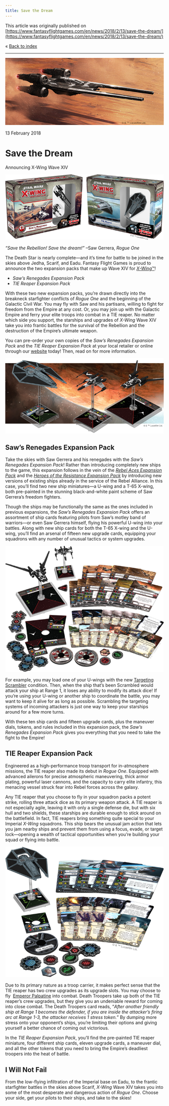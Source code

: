 ```yaml
---
title: Save the Dream
---
```


This article was originally published on [https://www.fantasyflightgames.com/en/news/2018/2/13/save-the-dream/](https://www.fantasyflightgames.com/en/news/2018/2/13/save-the-dream/)

&laquo; [Back to index](../index.md)

---

![](swx74_preview1.png)

13 February 2018

Save the Dream
==============

Announcing X-Wing Wave XIV

![](swx74-75_boxes-new.png)

_“Save the Rebellion! Save the dream!”_ –Saw Gerrera, _Rogue One_

The Death Star is nearly complete—and it’s time for battle to be joined in the skies above Jedha, Scarif, and Eadu. Fantasy Flight Games is proud to announce the two expansion packs that make up Wave XIV for [_X-Wing_™](https://www.fantasyflightgames.com/en/products/x-wing/)!

*   _Saw’s Renegades Expansion Pack_
*   _TIE Reaper Expansion Pack_

With these two new expansion packs, you’re drawn directly into the breakneck starfighter conflicts of _Rogue One_ and the beginning of the Galactic Civil War. You may fly with Saw and his partisans, willing to fight for freedom from the Empire at any cost. Or, you may join up with the Galactic Empire and ferry your elite troops into combat in a TIE reaper. No matter which side you support, the starships and upgrades of _X-Wing_ Wave XIV take you into frantic battles for the survival of the Rebellion and the destruction of the Empire’s ultimate weapon.

You can pre-order your own copies of the _Saw’s Renegades Expansion Pack_ and the _TIE Reaper Expansion Pack_ at your local retailer or online through our [website](https://shop.fantasyflightgames.com/preorders/create/SWX74/) today! Then, read on for more information.

![](swx74-75_title-image.png)

Saw’s Renegades Expansion Pack
------------------------------

Take the skies with Saw Gerrera and his renegades with the _Saw’s Renegades Expansion Pack_! Rather than introducing completely new ships to the game, this expansion follows in the vein of the _[Rebel Aces Expansion Pack](https://www.fantasyflightgames.com/en/products/x-wing/products/rebel-aces-expansion-pack/)_ and the _[Heroes of the Resistance Expansion Pack](https://www.fantasyflightgames.com/en/products/x-wing/products/heroes-resistance-expansion-pack/)_ by introducing new versions of existing ships already in the service of the Rebel Alliance. In this case, you’ll find two new ship miniatures—a U-wing and a T-65 X-wing, both pre-painted in the stunning black-and-white paint scheme of Saw Gerrera’s freedom fighters.

Though the ships may be functionally the same as the ones included in previous expansions, the _Saw’s Renegades Expansion Pack_ offers an assortment of ship cards featuring pilots from Saw’s motley band of warriors—or even Saw Gerrera himself, flying his powerful U-wing into your battles. Along with new ship cards for both the T-65 X-wing and the U-wing, you’ll find an arsenal of fifteen new upgrade cards, equipping your squadrons with any number of unusual tactics or system upgrades.

![](swx74_spread.png)

For example, you may load one of your U-wings with the new [Targeting Scrambler](swx74_targeting-scrambler.png) condition. Then, when the ship that’s been Scrambled would attack your ship at Range 1, it loses any ability to modify its attack dice! If you’re using your U-wing or another ship to coordinate the battle, you may want to keep it alive for as long as possible. Scrambling the targeting systems of incoming attackers is just one way to keep your starships around for a few more turns.

With these ten ship cards and fifteen upgrade cards, plus the maneuver dials, tokens, and rules included in this expansion pack, the _Saw’s Renegades Expansion Pack_ gives you everything that you need to take the fight to the Empire!

TIE Reaper Expansion Pack
-------------------------

Engineered as a high-performance troop transport for in-atmosphere missions, the TIE reaper also made its debut in _Rogue One_. Equipped with advanced ailerons for precise atmospheric maneuvering, thick armor plating, powerful laser cannons, and the capacity to carry elite infantry, this menacing vessel struck fear into Rebel forces across the galaxy.

Any TIE reaper that you choose to fly in your squadron packs a potent strike, rolling three attack dice as its primary weapon attack. A TIE reaper is not especially agile, leaving it with only a single defense die, but with six hull and two shields, these starships are durable enough to stick around on the battlefield. In fact, TIE reapers bring something quite special to your Imperial _X-Wing_ squadrons. This ship bears the unusual jam action that lets you jam nearby ships and prevent them from using a focus, evade, or target lock—opening a wealth of tactical opportunities when you’re building your squad or flying into battle.

![](swx75_spread.png)

Due to its primary nature as a troop carrier, it makes perfect sense that the TIE reaper has two crew upgrades as its upgrade slots. You may choose to fly  [Emperor Palpatine](emperor_palpatine_new_web.png) into combat. Death Troopers take up both of the TIE reaper’s crew upgrades, but they give you an undeniable reward for coming into close combat. The Death Troopers card reads, “_After another friendly ship at Range 1 becomes the defender, if you are inside the attacker’s firing arc at Range 1-3, the attacker receives 1 stress token._” By dumping more stress onto your opponent’s ships, you’re limiting their options and giving yourself a better chance of coming out victorious.

In the _TIE Reaper Expansion Pack_, you’ll find the pre-painted TIE reaper miniature, four different ship cards, eleven upgrade cards, a maneuver dial, and all the other tokens that you need to bring the Empire’s deadliest troopers into the heat of battle.

I Will Not Fail
---------------

From the low-flying infiltration of the Imperial base on Eadu, to the frantic starfighter battles in the skies above Scarif, _X-Wing_ Wave XIV takes you into some of the most desperate and dangerous action of _Rogue One_. Choose your side, get your pilots to their ships, and take to the skies!

[](http://community.fantasyflightgames.com/index.php?/forum/222-x-wing/)